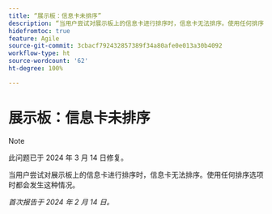 ```yaml
---
title: “展示板：信息卡未排序”
description: “当用户尝试对展示板上的信息卡进行排序时，信息卡无法排序。使用任何排序选项时都会发生这种情况。”
hidefromtoc: true
feature: Agile
source-git-commit: 3cbacf792432857389f34a80afe0e013a30b4092
workflow-type: ht
source-wordcount: '62'
ht-degree: 100%

---
```



# 展示板：信息卡未排序

>[!NOTE]
>
>此问题已于 2024 年 3 月 14 日修复。

当用户尝试对展示板上的信息卡进行排序时，信息卡无法排序。使用任何排序选项时都会发生这种情况。

_首次报告于 2024 年 2 月 14 日。_
